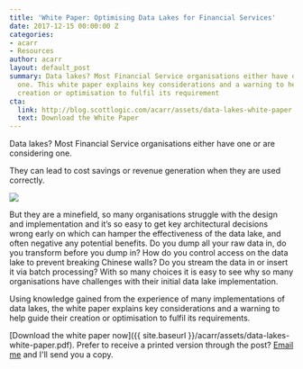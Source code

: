 ```yaml
---
title: 'White Paper: Optimising Data Lakes for Financial Services'
date: 2017-12-15 00:00:00 Z
categories:
- acarr
- Resources
author: acarr
layout: default_post
summary: Data lakes? Most Financial Service organisations either have one or are considering
  one. This white paper explains key considerations and a warning to help guide their
  creation or optimisation to fulfil its requirement
cta:
  link: http://blog.scottlogic.com/acarr/assets/data-lakes-white-paper.pdf
  text: Download the White Paper
---
```


Data lakes? Most Financial Service organisations either have one or are considering one.

They can lead to cost savings or revenue generation when they are used correctly.

<a href="{{ site.baseurl }}/acarr/assets/data-lakes-white-paper.pdf"><img src="{{ site.baseurl }}/acarr/assets/image1.png" /></a>

But they are a minefield, so many organisations struggle with the design and implementation and it’s so easy to get key architectural decisions wrong early on which can hamper the effectiveness of the data lake, and often negative any potential benefits.  Do you dump all your raw data in, do you transform before you dump in?  How do you control access on the data lake to prevent breaking Chinese walls?  Do you stream the data in or insert it via batch processing?  With so many choices it is easy to see why so many organisations have challenges with their initial data lake implementation.

Using knowledge gained from the experience of many implementations of data lakes, the white paper explains key considerations and a warning to help guide their creation or optimisation to fulfil its requirements.

[Download the white paper now]({{ site.baseurl }}/acarr/assets/data-lakes-white-paper.pdf). Prefer to receive a printed version through the post? [Email me](mailto:andrew.carr@scottlogic.com) and I'll send you a copy.
